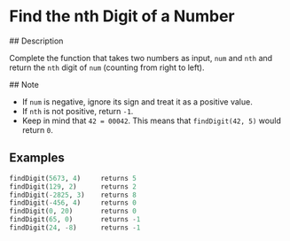 # Find the nth Digit of a Number

## Description

Complete the function that takes two numbers as input, `num` and `nth` and return the `nth` digit of `num` (counting from right to left).

## Note

* If `num` is negative, ignore its sign and treat it as a positive value.
* If `nth` is not positive, return `-1`.
* Keep in mind that `42 = 00042`. This means that `findDigit(42, 5)` would return `0`.

## Examples

```python
findDigit(5673, 4)     returns 5
findDigit(129, 2)      returns 2
findDigit(-2825, 3)    returns 8
findDigit(-456, 4)     returns 0
findDigit(0, 20)       returns 0
findDigit(65, 0)       returns -1
findDigit(24, -8)      returns -1
```

